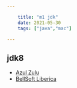 ```yaml
---

    title: "m1 jdk"
    date: 2021-05-30
    tags: ["java","mac"]

---
```


## jdk8

* [Azul Zulu](https://www.azul.com/downloads/?version=java-8-lts&os=macos&architecture=arm-64-bit&package=jdk#download-openjdk)  
* [BellSoft Liberica](https://bell-sw.com/pages/downloads/#mn)